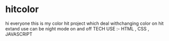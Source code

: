 # hitcolor
hi everyone this is my color hit project which deal withchanging color on hit extand use can be night mode on and off TECH USE :- HTML , CSS , JAVASCRIPT 
